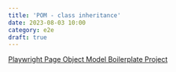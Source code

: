 ```yaml
---
title: 'POM - class inheritance'
date: 2023-08-03 10:00
category: e2e
draft: true
---
```



[Playwright Page Object Model Boilerplate Project](https://www.reddit.com/r/QualityAssurance/comments/14gcjvo/playwright_page_object_model_boilerplate_project/?utm_campaign=Software%2BTesting%2BWeekly&utm_medium=email&utm_source=Software_Testing_Weekly_176)

[](https://playwright.dev/docs/pom)